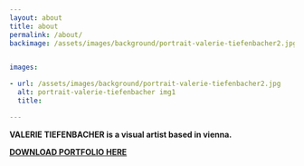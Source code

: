 ```yaml
---
layout: about
title: about
permalink: /about/
backimage: /assets/images/background/portrait-valerie-tiefenbacher2.jpg


images:

- url: /assets/images/background/portrait-valerie-tiefenbacher2.jpg
  alt: portrait-valerie-tiefenbacher img1
  title:

---
```

**VALERIE TIEFENBACHER is a visual artist based in vienna.**

[**DOWNLOAD PORTFOLIO HERE**](/assets/downloads/small-Portfolio-Valerie_Tiefenbacher-20.9.22.pdf)

<br>
<br>
